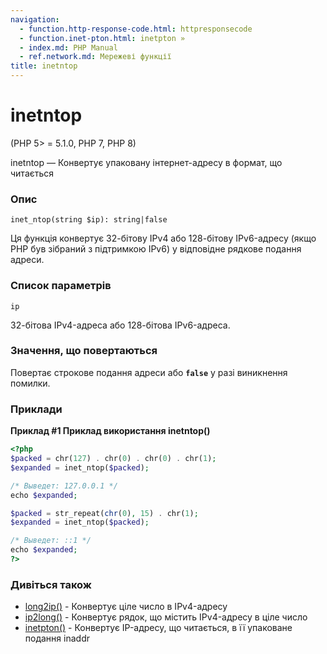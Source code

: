 ```yaml
---
navigation:
  - function.http-response-code.html: httpresponsecode
  - function.inet-pton.html: inetpton »
  - index.md: PHP Manual
  - ref.network.md: Мережеві функції
title: inetntop
---
```

# inetntop

(PHP 5> = 5.1.0, PHP 7, PHP 8)

inetntop — Конвертує упаковану інтернет-адресу в формат, що читається

### Опис

```methodsynopsis
inet_ntop(string $ip): string|false
```

Ця функція конвертує 32-бітову IPv4 або 128-бітову IPv6-адресу (якщо PHP був зібраний з підтримкою IPv6) у відповідне рядкове подання адреси.

### Список параметрів

`ip`

32-бітова IPv4-адреса або 128-бітова IPv6-адреса.

### Значення, що повертаються

Повертає строкове подання адреси або **`false`** у разі виникнення помилки.

### Приклади

**Приклад #1 Приклад використання **inetntop()****

```php
<?php
$packed = chr(127) . chr(0) . chr(0) . chr(1);
$expanded = inet_ntop($packed);

/* Выведет: 127.0.0.1 */
echo $expanded;

$packed = str_repeat(chr(0), 15) . chr(1);
$expanded = inet_ntop($packed);

/* Выведет: ::1 */
echo $expanded;
?>
```

### Дивіться також

-   [long2ip()](function.long2ip.md) - Конвертує ціле число в IPv4-адресу
-   [ip2long()](function.ip2long.md) - Конвертує рядок, що містить IPv4-адресу в ціле число
-   [inetpton()](function.inet-pton.md) - Конвертує IP-адресу, що читається, в її упаковане подання inaddr
